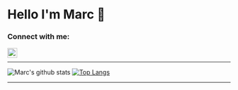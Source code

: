 # Hello I'm Marc 👋

### Connect with me:

<!--- [<img align="left" alt="marccodess.com" width="22px" src="https://raw.githubusercontent.com/iconic/open-iconic/master/svg/globe.svg" />][website]--->
<!--- [<img align="left" alt="marccodess | YouTube" width="22px" src="https://cdn.jsdelivr.net/npm/simple-icons@v3/icons/youtube.svg" />][youtube]--->
<!--- [<img align="left" alt="marccodess | Twitter" width="22px" src="https://cdn.jsdelivr.net/npm/simple-icons@v3/icons/twitter.svg" />][twitter]--->
<!--- [<img align="left" alt="marccodess | LinkedIn" width="22px" src="https://cdn.jsdelivr.net/npm/simple-icons@v3/icons/linkedin.svg" />][linkedin]--->
[<img align="left" alt="marccodess | Instagram" width="22px" src="https://cdn.jsdelivr.net/npm/simple-icons@v3/icons/instagram.svg" />][instagram]

<br />

---

![Marc's github stats](https://github-readme-stats.vercel.app/api?username=marccodess&count_private=true&show_icons=true&hide_border=true)
[![Top Langs](https://github-readme-stats.vercel.app/api/top-langs/?username=marccodess)](https://github.com/marccodess/github-readme-stats)

---

<!--- [website]: https://marccodess.com --->
[instagram]: https://instagram.com/marccodess
